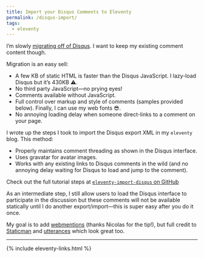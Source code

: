 ```yaml
---
title: Import your Disqus Comments to Eleventy
permalink: /disqus-import/
tags:
  - eleventy
---
```


I’m slowly [migrating off of Disqus](https://twitter.com/zachleat/status/986619121403138051). I want to keep my existing comment content though.

Migration is an easy sell:

* A few KB of static HTML is faster than the Disqus JavaScript. I lazy-load Disqus but it’s 430KB ⚠️.
* No third party JavaScript—no prying eyes!
* Comments available without JavaScript.
* Full control over markup and style of comments (samples provided below). Finally, I can use my web fonts 😎.
* No annoying loading delay when someone direct-links to a comment on your page.

I wrote up the steps I took to import the Disqus export XML in my `eleventy` blog. This method:

* Properly maintains comment threading as shown in the Disqus interface.
* Uses gravatar for avatar images.
* Works with any existing links to Disqus comments in the wild (and no annoying delay waiting for Disqus to load and jump to the comment).

<p class="primarylink">Check out the full tutorial steps at <a href="https://github.com/11ty/eleventy-import-disqus"><code>eleventy-import-disqus</code> on GitHub</a></p>

As an intermediate step, I still allow users to load the Disqus interface to participate in the discussion but these comments will not be available statically until I do another export/import—this is super easy after you do it once.

My goal is to add [webmentions](https://nicolas-hoizey.com/2017/07/so-long-disqus-hello-webmentions.html) (thanks Nicolas for the tip!), but full credit to [Staticman](https://staticman.net/) and [utterances](https://utteranc.es/) which look great too.

---

{% include eleventy-links.html %}
